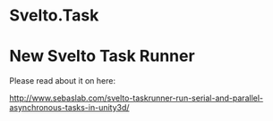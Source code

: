 # Svelto.Task
New Svelto Task Runner
======================

Please read about it on here:

http://www.sebaslab.com/svelto-taskrunner-run-serial-and-parallel-asynchronous-tasks-in-unity3d/
